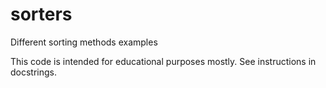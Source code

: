 # sorters
Different sorting methods examples

This code is intended for educational purposes mostly. 
See instructions in docstrings.
